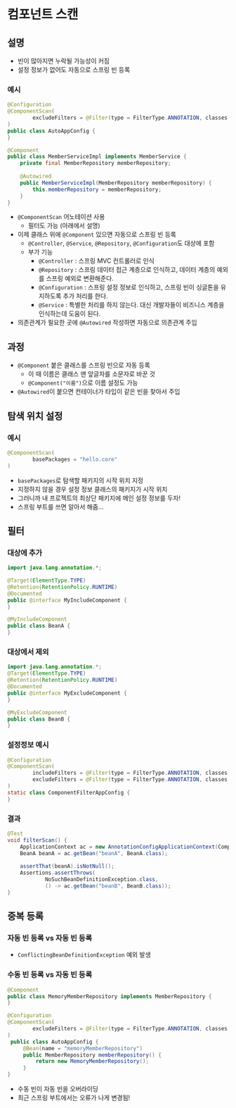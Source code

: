 # 컴포넌트 스캔
## 설명
- 빈이 많아지면 누락될 가능성이 커짐
- 설정 정보가 없어도 자동으로 스프링 빈 등록
### 예시
```java
@Configuration
@ComponentScan(
        excludeFilters = @Filter(type = FilterType.ANNOTATION, classes = Configuration.class)
)
public class AutoAppConfig {
}
```
```java
@Component
public class MemberServiceImpl implements MemberService { 
    private final MemberRepository memberRepository;
    
    @Autowired 
    public MemberServiceImpl(MemberRepository memberRepository) {
        this.memberRepository = memberRepository;
    }
}
```
- `@ComponentScan` 어노테이션 사용
   - 필터도 가능 (아래에서 설명)
- 이제 클래스 위에 `@Component` 있으면 자동으로 스프링 빈 등록
   - `@Controller`, `@Service`, `@Repository`, `@Configuration`도 대상에 포함
   - 부가 기능
      - `@Controller` : 스프링 MVC 컨트롤러로 인식
      - `@Repository` : 스프링 데이터 접근 계층으로 인식하고, 데이터 계층의 예외를 스프링 예외로 변환해준다. 
      - `@Configuration` : 스프링 설정 정보로 인식하고, 스프링 빈이 싱글톤을 유지하도록 추가 처리를 한다.
      - `@Service` : 특별한 처리를 하지 않는다. 대신 개발자들이 비즈니스 계층을 인식하는데 도움이 된다.
- 의존관계가 필요한 곳에 `@Autowired` 작성하면 자동으로 의존관계 주입

## 과정
- `@Component` 붙은 클래스를 스프링 빈으로 자동 등록
  - 이 때 이름은 클래스 맨 앞글자를 소문자로 바꾼 것
  - `@Component("이름")`으로 이름 설정도 가능
- `@Autowired`이 붙으면 컨테이너가 타입이 같은 빈을 찾아서 주입

## 탐색 위치 설정
### 예시
```java
@ComponentScan(
        basePackages = "hello.core"
)
```
- `basePackages`로 탐색할 패키지의 시작 위치 지정
- 지정하지 않을 경우 설정 정보 클래스의 패키지가 시작 위치
- 그러니까 내 프로젝트의 최상단 패키지에 메인 설정 정보를 두자!
- 스프링 부트를 쓰면 알아서 해줌...

## 필터
### 대상에 추가
```java
import java.lang.annotation.*;

@Target(ElementType.TYPE) 
@Retention(RetentionPolicy.RUNTIME) 
@Documented 
public @interface MyIncludeComponent {
}
```
```java
@MyIncludeComponent 
public class BeanA {
}

```
### 대상에서 제외
```java
import java.lang.annotation.*; 
@Target(ElementType.TYPE) 
@Retention(RetentionPolicy.RUNTIME) 
@Documented 
public @interface MyExcludeComponent {
}
```
```java
@MyExcludeComponent
public class BeanB {
}
```
### 설정정보 예시
```java
@Configuration 
@ComponentScan(         
        includeFilters = @Filter(type = FilterType.ANNOTATION, classes = MyIncludeComponent.class), 
        excludeFilters = @Filter(type = FilterType.ANNOTATION, classes = MyExcludeComponent.class)
)
static class ComponentFilterAppConfig {
}
```
### 결과
```java 
@Test
void filterScan() {
    ApplicationContext ac = new AnnotationConfigApplicationContext(ComponentFilterAppConfig.class);
    BeanA beanA = ac.getBean("beanA", BeanA.class);
    
    assertThat(beanA).isNotNull();
    Assertions.assertThrows(
            NoSuchBeanDefinitionException.class,
            () -> ac.getBean("beanB", BeanB.class));
}
```

## 중복 등록
### 자동 빈 등록 vs 자동 빈 등록
- `ConflictingBeanDefinitionException` 예외 발생
### 수동 빈 등록 vs 자동 빈 등록
```java
@Component 
public class MemoryMemberRepository implements MemberRepository {
}
```
```java
@Configuration 
@ComponentScan(         
        excludeFilters = @Filter(type = FilterType.ANNOTATION, classes = Configuration.class)
)
 public class AutoAppConfig {
     @Bean(name = "memoryMemberRepository")
     public MemberRepository memberRepository() {
         return new MemoryMemberRepository();
     }
}
```
- 수동 빈이 자동 빈을 오버라이딩
- 최근 스프링 부트에서는 오류가 나게 변경됨!
